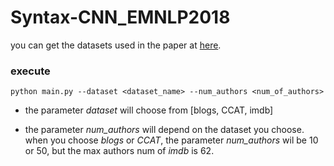 # Syntax-CNN_EMNLP2018

you can get the datasets used in the paper at [here](https://drive.google.com/drive/folders/1hlIWVSt0dfy8fz8d4wRzZItl-LCo5BH1?usp=sharing).

### execute

```
python main.py --dataset <dataset_name> --num_authors <num_of_authors>
```

* the parameter *dataset* will choose from [blogs, CCAT, imdb]

* the parameter *num_authors* will depend on the dataset you choose. when you choose *blogs* or *CCAT*, the parameter *num_authors* wil be 10 or 50, but the max authors num of *imdb* is 62.

